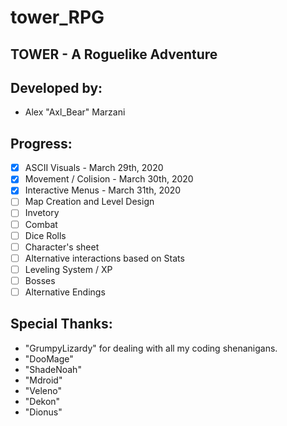 # tower_RPG
## TOWER - A Roguelike Adventure

## Developed by:
- Alex "Axl_Bear" Marzani

## Progress:

- [x] ASCII Visuals - March 29th, 2020
- [x] Movement / Colision - March 30th, 2020
- [x] Interactive Menus - March 31th, 2020
- [ ] Map Creation and Level Design
- [ ] Invetory
- [ ] Combat
- [ ] Dice Rolls
- [ ] Character's sheet
- [ ] Alternative interactions based on Stats
- [ ] Leveling System / XP
- [ ] Bosses
- [ ] Alternative Endings

## Special Thanks:
- "GrumpyLizardy" for dealing with all my coding shenanigans.
- "DooMage"
- "ShadeNoah"
- "Mdroid"
- "Veleno"
- "Dekon"
- "Dionus"

